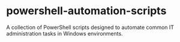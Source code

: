 # powershell-automation-scripts
A collection of PowerShell scripts designed to automate common IT administration tasks in Windows environments.
